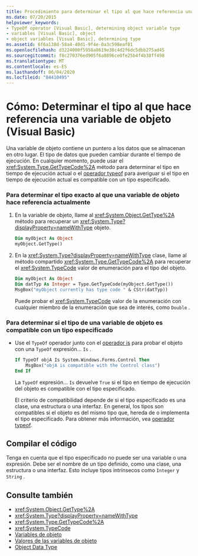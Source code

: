 ```yaml
---
title: Procedimiento para determinar el tipo al que hace referencia una variable de objeto
ms.date: 07/20/2015
helpviewer_keywords:
- TypeOf operator [Visual Basic], determining object variable type
- variables [Visual Basic], object
- object variables [Visual Basic], determining type
ms.assetid: 6f6a138d-58a4-40d1-9f4e-0a3c598eaf81
ms.openlocfilehash: d3224000f5958a8619e38c4d2f6dc5dbb275ad45
ms.sourcegitcommit: f8c270376ed905f6a8896ce0fe25b4f4b38ff498
ms.translationtype: MT
ms.contentlocale: es-ES
ms.lasthandoff: 06/04/2020
ms.locfileid: "84410495"
---
```

# <a name="how-to-determine-what-type-an-object-variable-refers-to-visual-basic"></a>Cómo: Determinar el tipo al que hace referencia una variable de objeto (Visual Basic)

Una variable de objeto contiene un puntero a los datos que se almacenan en otro lugar. El tipo de datos que pueden cambiar durante el tiempo de ejecución. En cualquier momento, puede usar el <xref:System.Type.GetTypeCode%2A> método para determinar el tipo en tiempo de ejecución actual o el [operador typeof](../../../language-reference/operators/typeof-operator.md) para averiguar si el tipo en tiempo de ejecución actual es compatible con un tipo especificado.

### <a name="to-determine-the-exact-type-an-object-variable-currently-refers-to"></a>Para determinar el tipo exacto al que una variable de objeto hace referencia actualmente

1. En la variable de objeto, llame al <xref:System.Object.GetType%2A> método para recuperar un <xref:System.Type?displayProperty=nameWithType> objeto.

    ```vb
    Dim myObject As Object
    myObject.GetType()
    ```

2. En la <xref:System.Type?displayProperty=nameWithType> clase, llame al método compartido <xref:System.Type.GetTypeCode%2A> para recuperar el <xref:System.TypeCode> valor de enumeración para el tipo del objeto.

    ```vb
    Dim myObject As Object
    Dim datTyp As Integer = Type.GetTypeCode(myObject.GetType())
    MsgBox("myObject currently has type code " & CStr(datTyp))
    ```

    Puede probar el <xref:System.TypeCode> valor de la enumeración con cualquier miembro de la enumeración que sea de interés, como `Double` .

### <a name="to-determine-whether-an-object-variables-type-is-compatible-with-a-specified-type"></a>Para determinar si el tipo de una variable de objeto es compatible con un tipo especificado

- Use el `TypeOf` operador junto con el [operador is](../../../language-reference/operators/is-operator.md) para probar el objeto con una `TypeOf` expresión... `Is` .

    ```vb
    If TypeOf objA Is System.Windows.Forms.Control Then
        MsgBox("objA is compatible with the Control class")
    End If
    ```

    La `TypeOf` expresión... `Is` devuelve `True` si el tipo en tiempo de ejecución del objeto es compatible con el tipo especificado.

    El criterio de compatibilidad depende de si el tipo especificado es una clase, una estructura o una interfaz. En general, los tipos son compatibles si el objeto es del mismo tipo que, hereda de o implementa el tipo especificado. Para obtener más información, vea [operador typeof](../../../language-reference/operators/typeof-operator.md).

## <a name="compile-the-code"></a>Compilar el código

Tenga en cuenta que el tipo especificado no puede ser una variable o una expresión. Debe ser el nombre de un tipo definido, como una clase, una estructura o una interfaz. Esto incluye tipos intrínsecos como `Integer` y `String` .

## <a name="see-also"></a>Consulte también

- <xref:System.Object.GetType%2A>
- <xref:System.Type?displayProperty=nameWithType>
- <xref:System.Type.GetTypeCode%2A>
- <xref:System.TypeCode>
- [Variables de objeto](object-variables.md)
- [Valores de las variables de objeto](object-variable-values.md)
- [Object Data Type](../../../language-reference/data-types/object-data-type.md)
